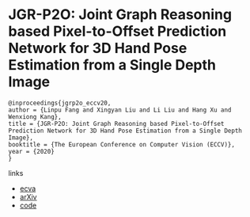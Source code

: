 # JGR-P2O: Joint Graph Reasoning based Pixel-to-Offset Prediction Network for 3D Hand Pose Estimation from a Single Depth Image

```
@inproceedings{jgrp2o_eccv20,
author = {Linpu Fang and Xingyan Liu and Li Liu and Hang Xu and Wenxiong Kang},
title = {JGR-P2O: Joint Graph Reasoning based Pixel-to-Offset Prediction Network for 3D Hand Pose Estimation from a Single Depth Image},
booktitle = {The European Conference on Computer Vision (ECCV)},
year = {2020}
}
```

links
- [ecva](http://www.ecva.net/papers/eccv_2020/papers_ECCV/papers/123510120.pdf)
- [arXiv](https://arxiv.org/abs/2007.04646)
- [code](https://github.com/fanglinpu/JGR-P2O)
